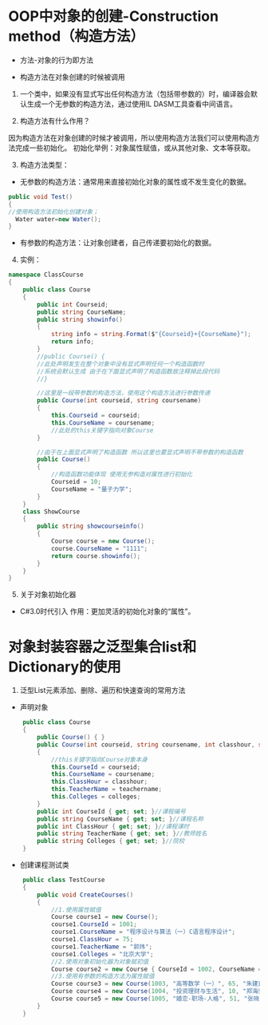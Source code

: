 # OOP中对象的创建-Construction method（构造方法）

- 方法-对象的行为即方法

- 构造方法在对象创建的时候被调用

1. 一个类中，如果没有显式写出任何构造方法（包括带参数的）时，编译器会默认生成一个无参数的构造方法，通过使用IL DASM工具查看中间语言。

2. 构造方法有什么作用？

因为构造方法在对象创建的时候才被调用，所以使用构造方法我们可以使用构造方法完成一些初始化。
初始化举例：对象属性赋值，或从其他对象、文本等获取。

3. 构造方法类型：
- 无参数的构造方法：通常用来直接初始化对象的属性或不发生变化的数据。
```csharp
public void Test()
{
//使用构造方法初始化创建对象；
  Water water=new Water();
}
```
- 有参数的构造方法：让对象创建者，自己传递要初始化的数据。

4. 实例：

```csharp
namespace ClassCourse
{
    public class Course
    {
        public int Courseid;
        public string CourseName;
        public string showinfo()
        {
            string info = string.Format($"{Courseid}+{CourseName}");
            return info;
        }
        //public Course() {
        //此处声明发生在整个对象中没有显式声明任何一个构造函数时 
        //系统会默认生成 由于在下面显式声明了构造函数故注释掉此段代码
        //}

        //这里是一段带参数的构造方法，使用这个构造方法进行参数传递
        public Course(int courseid, string coursename)
        {
            this.Courseid = courseid;
            this.CourseName = coursename;
            //此处的this关键字指向对象Course
        }

        //由于在上面显式声明了构造函数 所以这里也要显式声明不带参数的构造函数
        public Course()
        {
            //构造函数功能体现 使用无参构造对属性进行初始化
            Courseid = 10;
            CourseName = "量子力学";
        }
    }
    class ShowCourse
    {
        public string showcourseinfo()
        {
            Course course = new Course();
            course.CourseName = "1111";
            return course.showinfo();
        }
    }
}
```
5. 关于对象初始化器
- C#3.0时代引入
作用：更加灵活的初始化对象的“属性”。

# 对象封装容器之泛型集合list和Dictionary的使用
1. 泛型List元素添加、删除、遍历和快速查询的常用方法
- 声明对象
```csharp
    public class Course
    {
        public Course() { }
        public Course(int courseid, string coursename, int classhour, string teachername, string colleges)
        {
            //this关键字指向Course对象本身
            this.CourseId = courseid;
            this.CourseName = coursename;
            this.ClassHour = classhour;
            this.TeacherName = teachername;
            this.Colleges = colleges;
        }
        public int CourseId { get; set; }//课程编号
        public string CourseName { get; set; }//课程名称
        public int ClassHour { get; set; }//课程课时
        public string TeacherName { get; set; }//教师姓名
        public string Colleges { get; set; }//院校
    }
```
- 创建课程测试类
```csharp
    public class TestCourse
    {
        public void CreateCourses()
        {
            //1.使用属性赋值
            Course course1 = new Course();
            course1.CourseId = 1001;
            course1.CourseName = "程序设计与算法（一）C语言程序设计";
            course1.ClassHour = 75;
            course1.TeacherName = "郭炜";
            course1.Colleges = "北京大学";
            //2.使用对象初始化器为对象赋初值
            Course course2 = new Course { CourseId = 1002, CourseName = "商务英语", ClassHour = 30, TeacherName = "袁奇", Colleges = "中南财经政法大学" };
            //3.使用有参数的构造方法为属性赋值
            Course course3 = new Course(1003, "高等数学（一）", 65, "朱建民", "国防科技大学");
            Course course4 = new Course(1004, "投资理财与生活", 10, "郑海荣", "福建农林大学");
            Course course5 = new Course(1005, "婚恋-职场-人格", 51, "张晓文", "武汉理工大学");
        }
    }
```

